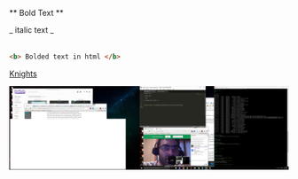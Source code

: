 ** Bold Text **

_ italic text _

```html

<b> Bolded text in html </b>

```

[Knights](https://en.wikipedia.org/wiki/Monty_Python_and_the_Holy_Grail)

![Screen shot of teamwork](https://github.com/JNaftali/phase-0-gps-1/blob/master/Dual%20Monitor%20SS%20GPS%201.1.jpg)



